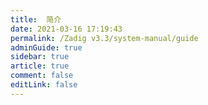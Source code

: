 ```yaml
---
title:  简介
date: 2021-03-16 17:19:43
permalink: /Zadig v3.3/system-manual/guide
adminGuide: true
sidebar: true
article: true
comment: false
editLink: false
---
```


